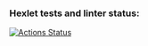 ### Hexlet tests and linter status:
[![Actions Status](https://github.com/MoguchiyDuh/algorithms-project-69/actions/workflows/hexlet-check.yml/badge.svg)](https://github.com/MoguchiyDuh/algorithms-project-69/actions)